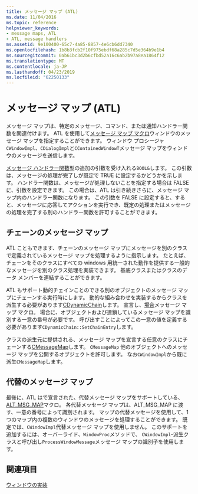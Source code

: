 ```yaml
---
title: メッセージ マップ (ATL)
ms.date: 11/04/2016
ms.topic: reference
helpviewer_keywords:
- message maps, ATL
- ATL, message handlers
ms.assetid: 9e100400-65c7-4a85-8857-4e6cb6dd7340
ms.openlocfilehash: 1b8b3fcb2f10f975ebdf68a285c7d5e364b9e1b4
ms.sourcegitcommit: 0ab61bc3d2b6cfbd52a16c6ab2b97a8ea1864f12
ms.translationtype: MT
ms.contentlocale: ja-JP
ms.lasthandoff: 04/23/2019
ms.locfileid: "62250133"
---
```

# <a name="message-maps-atl"></a>メッセージ マップ (ATL)

メッセージ マップは、特定のメッセージ、コマンド、または通知ハンドラー関数を関連付けます。 ATL を使用して[メッセージ マップ マクロ](../atl/reference/message-map-macros-atl.md)ウィンドウのメッセージ マップを指定することができます。 ウィンドウ プロシージャ`CWindowImpl`、`CDialogImpl`と`CContainedWindowT`メッセージ マップをウィンドウのメッセージを送信します。

[メッセージ ハンドラー関数](../atl/message-handler-functions.md)型の追加の引数を受け入れる`BOOL&`します。 この引数は、メッセージの処理が完了しが既定で TRUE に設定するかどうかを示します。 ハンドラー関数は、メッセージが処理しないことを指定する場合は FALSE に、引数を設定できます。 この場合は、ATL は引き続きさらに、メッセージ マップ内のハンドラー関数になります。 この引数を FALSE に設定すると、すると、メッセージに応答してアクションを実行でき、既定の処理またはメッセージの処理を完了する別のハンドラー関数を許可することができます。

## <a name="chained-message-maps"></a>チェーンのメッセージ マップ

ATL こともできます、チェーンのメッセージ マップにメッセージを別のクラスで定義されているメッセージ マップを処理するように指示します。 たとえば、チェーンをそのクラスにすべての windows 用統一された動作を提供する一般的なメッセージを別のクラス処理を実装できます。 基底クラスまたはクラスのデータ メンバーを連結することができます。

ATL もサポート動的チェインことのできる別のオブジェクトのメッセージ マップにチェーンする実行時にします。 動的な組み合わせを実装するからクラスを派生する必要があります[CDynamicChain](../atl/reference/cdynamicchain-class.md)します。 宣言し、[場合](reference/message-map-macros-atl.md#chain_msg_map_dynamic)メッセージ マップ マクロ。 場合に、オブジェクトおよび連鎖しているメッセージ マップを識別する一意の番号が必要です。 呼び出すことによってこの一意の値を定義する必要があります`CDynamicChain::SetChainEntry`します。

クラスの派生元に提供される、メッセージ マップを宣言する任意のクラスにチェーンする[CMessageMap](../atl/reference/cmessagemap-class.md)します。 `CMessageMap` 他のオブジェクトへのメッセージ マップを公開するオブジェクトを許可します。 なお`CWindowImpl`から既に派生`CMessageMap`します。

## <a name="alternate-message-maps"></a>代替のメッセージ マップ

最後に、ATL はで宣言された、代替メッセージ マップをサポートしている、 [ALT_MSG_MAP](reference/message-map-macros-atl.md#alt_msg_map)マクロ。 各代替メッセージ マップは、ALT_MSG_MAP に渡す、一意の番号によって識別されます。 マップの代替メッセージを使用して、1 つのマップ内の複数のウィンドウのメッセージを処理することができます。 既定では、`CWindowImpl`代替メッセージ マップを使用しません。 このサポートを追加するには、オーバーライド、`WindowProc`メソッドで、 `CWindowImpl`-派生クラスと呼び出し`ProcessWindowMessage`メッセージ マップの識別子を使用します。

## <a name="see-also"></a>関連項目

[ウィンドウの実装](../atl/implementing-a-window.md)
